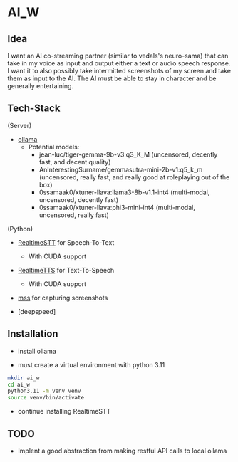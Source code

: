 # AI_W

## Idea

I want an AI co-streaming partner (similar to vedals's neuro-sama) that can
take in my voice as input and output either a text or audio speech response. I
want it to also possibly take intermitted screenshots of my screen and take
them as input to the AI. The AI must be able to stay in character and be
generally entertaining.

## Tech-Stack

(Server)

- [ollama](https://github.com/ollama/ollama)
  - Potential models:
    - jean-luc/tiger-gemma-9b-v3:q3_K_M (uncensored, decently fast, and decent quality)
    - AnInterestingSurname/gemmasutra-mini-2b-v1:q5_k_m (uncensored, really
      fast, and really good at roleplaying out of the box)
    - 0ssamaak0/xtuner-llava:llama3-8b-v1.1-int4 (multi-modal, uncensored, decently fast)
    - 0ssamaak0/xtuner-llava:phi3-mini-int4 (multi-modal, uncensored, really fast)

(Python)

- [RealtimeSTT](https://github.com/KoljaB/RealtimeSTT) for Speech-To-Text
  - With CUDA support
- [RealtimeTTS](https://github.com/KoljaB/RealtimeTTS) for Text-To-Speech
  - With CUDA support
- [mss](https://github.com/BoboTiG/python-mss) for capturing screenshots

- [deepspeed]

<!--TODO: Find Text-To-Speech library-->
<!--A tip I learned from a video is to pass the past few sentences of the back
and forth conversation back to the LLM when prompting it as it helps it to
remember the context.-->

## Installation

- install ollama

- must create a virtual environment with python 3.11

```bash
mkdir ai_w
cd ai_w
python3.11 -m venv venv
source venv/bin/activate
```

- continue installing RealtimeSTT

## TODO

- Implent a good abstraction from making restful API calls to local ollama
